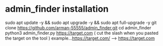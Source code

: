 # admin_finder installation
sudo apt update -y && sudo apt upgrade -y && sudo apt full-upgrade -y
git clone https://github.com/arman-55555/admin_finder.git 
cd admin_finder
python3 admin_finder.py
https://target.com   ( cut the slash when you pasted the target on the tool ) example...https://target.com/ --> https://target.com

